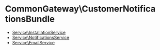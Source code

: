 # CommonGateway\CustomerNotificationsBundle

* [Service\InstallationService](Service/InstallationService.md) 
* [Service\NotificationsService](Service/NotificationsService.md)
* [Service\EmailService](Service/EmailService.md) 
